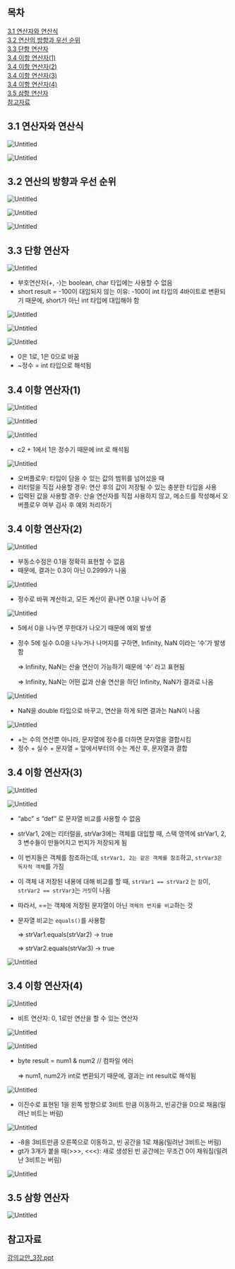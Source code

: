 ## 목차

[3.1 연산자와 연산식](#31-연산자와-연산식)   
[3.2 연산의 방향과 우선 순위](#32-연산의-방향과-우선-순위)   
[3.3 단항 연산자](#33-단항-연산자)   
[3.4 이항 연산자(1)](#34-이항-연산자1)   
[3.4 이항 연산자(2)](#34-이항-연산자2)   
[3.4 이항 연산자(3)](#34-이항-연산자3)   
[3.4 이항 연산자(4)](#34-이항-연산자4)   
[3.5 삼항 연산자](#35-삼항-연산자)   
[참고자료](#참고자료)

## **3.1 연산자와 연산식**

![Untitled](https://github.com/abarthdew/this-is-java/blob/main/00.basics/images/3.png)

![Untitled](https://github.com/abarthdew/this-is-java/blob/main/00.basics/images/3(1).png)

## **3.2 연산의 방향과 우선 순위**

![Untitled](https://github.com/abarthdew/this-is-java/blob/main/00.basics/images/3(2).png)

![Untitled](https://github.com/abarthdew/this-is-java/blob/main/00.basics/images/3(3).png)

![Untitled](https://github.com/abarthdew/this-is-java/blob/main/00.basics/images/3(4).png)

## **3.3 단항 연산자**

![Untitled](https://github.com/abarthdew/this-is-java/blob/main/00.basics/images/3(5).png)

- 부호연산자(+, -)는 boolean, char 타입에는 사용할 수 없음
- short result = -100이 대입되지 않는 이유: -100이 int 타입의 4바이트로 변환되기 때문에, short가 아닌 int 타입에 대입해야 함

![Untitled](https://github.com/abarthdew/this-is-java/blob/main/00.basics/images/3(6).png)

![Untitled](https://github.com/abarthdew/this-is-java/blob/main/00.basics/images/3(7).png)

![Untitled](https://github.com/abarthdew/this-is-java/blob/main/00.basics/images/3(8).png)

- 0은 1로, 1은 0으로 바꿈
- ~정수 = int 타입으로 해석됨

## **3.4 이항 연산자(1)**

![Untitled](https://github.com/abarthdew/this-is-java/blob/main/00.basics/images/3(9).png)

![Untitled](https://github.com/abarthdew/this-is-java/blob/main/00.basics/images/3(10).png)

![Untitled](https://github.com/abarthdew/this-is-java/blob/main/00.basics/images/3(11).png)

- c2 + 1에서 1은 정수기 때문에 int 로 해석됨

![Untitled](https://github.com/abarthdew/this-is-java/blob/main/00.basics/images/3(12).png)

- 오버플로우: 타입이 담을 수 있는 값의 범위를 넘어섰을 때
- 리터럴을 직접 사용할 경우: 연산 후의 값이 저장될 수 있는 충분한 타입을 사용
- 입력된 값을 사용할 경우: 산술 연산자를 직접 사용하지 않고, 메소드를 작성해서 오버플로우 여부 검사 후 예외 처리하기

## **3.4 이항 연산자(2)**

![Untitled](https://github.com/abarthdew/this-is-java/blob/main/00.basics/images/3(13).png)

- 부동소수점은 0.1을 정확히 표현할 수 없음
- 때문에, 결과는 0.3이 아닌 0.2999가 나옴

![Untitled](https://github.com/abarthdew/this-is-java/blob/main/00.basics/images/3(14).png)

- 정수로 바꿔 계산하고, 모든 계산이 끝나면 0.1을 나누어 줌

![Untitled](https://github.com/abarthdew/this-is-java/blob/main/00.basics/images/3(15).png)

- 5에서 0을 나누면 무한대가 나오기 때문에 예외 발생
- 정수 5에 실수 0.0을 나누거나 나머지를 구하면, Infinity, NaN 이라는 ‘수’가 발생함

  ⇒ Infinity, NaN는 산술 연산이 가능하기 때문에 ‘수’ 라고 표현됨

  ⇒ Infinity, NaN는 어떤 값과 산술 연산을 하던 Infinity, NaN가 결과로 나옴

![Untitled](https://github.com/abarthdew/this-is-java/blob/main/00.basics/images/3(16).png)

- NaN을 double 타입으로 바꾸고, 연산을 하게 되면 결과는 NaN이 나옴

![Untitled](https://github.com/abarthdew/this-is-java/blob/main/00.basics/images/3(17).png)

- +는 수의 연산뿐 아니라, 문자열에 정수를 더하면 문자열을 결합시킴
- 정수 + 실수 + 문자열 = 앞에서부터의 수는 계산 후, 문자열과 결합

## **3.4 이항 연산자(3)**

![Untitled](https://github.com/abarthdew/this-is-java/blob/main/00.basics/images/3(18).png)

![Untitled](https://github.com/abarthdew/this-is-java/blob/main/00.basics/images/3(19).png)

- “abc” ≤ “def” 로 문자열 비교를 사용할 수 없음
- strVar1, 2에는 리터럴을, strVar3에는 객체를 대입할 때, 스택 영역에 strVar1, 2, 3 변수들이 만들어지고 번지가 저장되게 됨
- 이 번지들은 객체를 참조하는데, `strVar1, 2는 같은 객체를 참조`하고, `strVar3은 독자적 객체`를 가짐
- 이 객체 내 저장된 내용에 대해 비교를 할 때, `strVar1 == strVar2` 는 `참`이, `strVar2 == strVar3`는 `거짓`이 나옴
- 따라서, ==는 객체에 저장된 문자열이 아닌 `객체의 번지를 비교`하는 것
- 문자열 비교는 `equals()`를 사용함

  ⇒ strVar1.equals(strVar2) → true

  ⇒ strVar2.equals(strVar3) → true

![Untitled](https://github.com/abarthdew/this-is-java/blob/main/00.basics/images/3(20).png)

## **3.4 이항 연산자(4)**

![Untitled](https://github.com/abarthdew/this-is-java/blob/main/00.basics/images/3(21).png)

- 비트 연산자: 0, 1로만 연산을 할 수 있는 연산자

![Untitled](https://github.com/abarthdew/this-is-java/blob/main/00.basics/images/3(22).png)

![Untitled](https://github.com/abarthdew/this-is-java/blob/main/00.basics/images/3(23).png)

- byte result = num1 & num2 // 컴파일 에러

  ⇒ num1, num2가 int로 변환되기 때문에, 결과는 int result로 해석됨

![Untitled](https://github.com/abarthdew/this-is-java/blob/main/00.basics/images/3(24).png)

- 이진수로 표현된 1을 왼쪽 방향으로 3비트 만큼 이동하고, 빈공간을 0으로 채움(밀려난 비트는 버림)

![Untitled](https://github.com/abarthdew/this-is-java/blob/main/00.basics/images/3(25).png)

- -8을 3비트만큼 오른쪽으로 이동하고, 빈 공간을 1로 채움(밀려난 3비트는 버림)
- gt가 3개가 붙을 때(>>>, <<<): 새로 생성된 빈 공간에는 무조건 0이 채워짐(밀려난 3비트는 버림)

![Untitled](https://github.com/abarthdew/this-is-java/blob/main/00.basics/images/3(26).png)

## **3.5 삼항 연산자**

![Untitled](https://github.com/abarthdew/this-is-java/blob/main/00.basics/images/3(27).png)

## 참고자료

[강의교안_3장.ppt](https://github.com/abarthdew/this-is-Java/blob/main/00.basics/files/%EA%B0%95%EC%9D%98%EA%B5%90%EC%95%88_3%EC%9E%A5.ppt)
